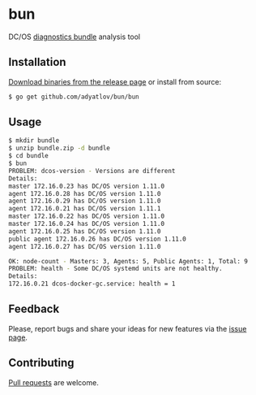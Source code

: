 # bun

DC/OS [diagnostics bundle](https://docs.mesosphere.com/1.11/cli/command-reference/dcos-node/dcos-node-diagnostics-create/) analysis tool

## Installation

[Download binaries from the release page](https://github.com/adyatlov/bun/releases) or install from source:

```bash
$ go get github.com/adyatlov/bun/bun
```

## Usage

```bash
$ mkdir bundle
$ unzip bundle.zip -d bundle
$ cd bundle
$ bun
PROBLEM: dcos-version - Versions are different
Details:
master 172.16.0.23 has DC/OS version 1.11.0
agent 172.16.0.28 has DC/OS version 1.11.0
agent 172.16.0.29 has DC/OS version 1.11.0
agent 172.16.0.21 has DC/OS version 1.11.1
master 172.16.0.22 has DC/OS version 1.11.0
master 172.16.0.24 has DC/OS version 1.11.0
agent 172.16.0.25 has DC/OS version 1.11.0
public agent 172.16.0.26 has DC/OS version 1.11.0
agent 172.16.0.27 has DC/OS version 1.11.0

OK: node-count - Masters: 3, Agents: 5, Public Agents: 1, Total: 9
PROBLEM: health - Some DC/OS systemd units are not healthy.
Details:
172.16.0.21 dcos-docker-gc.service: health = 1
```

## Feedback

Please, report bugs and share your ideas for new features via the [issue page](https://github.com/adyatlov/bun/issues).

## Contributing

[Pull requests](https://github.com/adyatlov/bun/pulls) are welcome.
